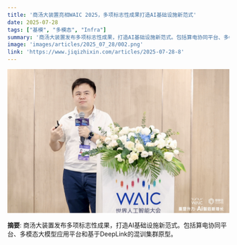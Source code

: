 ```yaml
---
title: '商汤大装置亮相WAIC 2025，多项标志性成果打造AI基础设施新范式'
date: 2025-07-28
tags: ["基模", "多模态", "Infra"]
summary: '商汤大装置发布多项标志性成果，打造AI基础设施新范式。包括算电协同平台、多模态大模型应用平台和基于DeepLink的混训集群原型。'
image: 'images/articles/2025_07_28/002.png'
link: 'https://www.jiqizhixin.com/articles/2025-07-28-8'
---
```

![商汤大装置亮相WAIC 2025，多项标志性成果打造AI基础设施新范式](images/articles/2025_07_28/002.png)

**摘要**: 商汤大装置发布多项标志性成果，打造AI基础设施新范式。包括算电协同平台、多模态大模型应用平台和基于DeepLink的混训集群原型。
